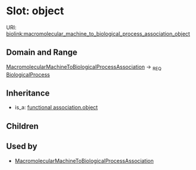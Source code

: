 # Slot: object




URI: [biolink:macromolecular_machine_to_biological_process_association_object](https://w3id.org/biolink/vocab/macromolecular_machine_to_biological_process_association_object)
## Domain and Range

[MacromolecularMachineToBiologicalProcessAssociation](MacromolecularMachineToBiologicalProcessAssociation.md) ->  <sub>REQ</sub> [BiologicalProcess](BiologicalProcess.md)
## Inheritance

 *  is_a: [functional association.object](functional_association_object.md)
## Children

## Used by

 * [MacromolecularMachineToBiologicalProcessAssociation](MacromolecularMachineToBiologicalProcessAssociation.md)
